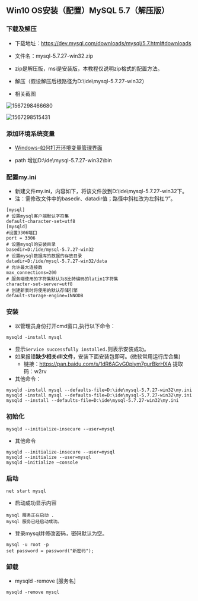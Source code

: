 ## Win10 OS安装（配置）MySQL 5.7（解压版）

### 下载及解压

- 下载地址：<https://dev.mysql.com/downloads/mysql/5.7.html#downloads>  

- 文件名：mysql-5.7.27-win32.zip

- zip是解压版，msi是安装版，本教程仅说明zip格式的配置方法。

- 解压（假设解压后根路径为D:\ide\mysql-5.7.27-win32）

- 相关截图

![1567298466680](https://img2018.cnblogs.com/blog/1722725/201909/1722725-20190901093659726-1161363465.png)

![1567298515431](https://img2018.cnblogs.com/blog/1722725/201909/1722725-20190901093735926-176880804.png)

### 添加环境系统变量

- [Windows-如何打开环境变量管理界面](https://www.cnblogs.com/kunlingou/p/11441389.html)

- path 增加D:\ide\mysql-5.7.27-win32\bin

### 配置my.ini

- 新建文件my.ini，内容如下，将该文件放到D:\ide\mysql-5.7.27-win32下。
- 注：需修改文件中的basedir、datadir值；路径中斜杠改为左斜杠“/”。

```
[mysql]
# 设置mysql客户端默认字符集
default-character-set=utf8 
[mysqld]
#设置3306端口
port = 3306 
# 设置mysql的安装目录
basedir=D:/ide/mysql-5.7.27-win32
# 设置mysql数据库的数据的存放目录
datadir=D:/ide/mysql-5.7.27-win32/data
# 允许最大连接数
max_connections=200
# 服务端使用的字符集默认为8比特编码的latin1字符集
character-set-server=utf8
# 创建新表时将使用的默认存储引擎
default-storage-engine=INNODB
```

### 安装

- 以管理员身份打开cmd窗口,执行以下命令：

```
mysqld -install mysql
```

- 显示`Service successfully installed.`则表示安装成功。
- 如果报错**缺少相关dll文件**，安装下面安装包即可。(微软常用运行库合集)
  - 链接：https://pan.baidu.com/s/1dR6AGvG0piym7gurBkrHXA  提取码：w2rv
- 其他命令：

```
mysqld -install mysql --defaults-file=D:\ide\mysql-5.7.27-win32\my.ini
mysqld -install mysql --defaults-file=D:\ide\mysql-5.7.27-win32\my.ini
mysqld --install --defaults-file=D:\ide\mysql-5.7.27-win32\my.ini
```

### 初始化

```
mysqld --initialize-insecure --user=mysql 
```

- 其他命令

```
mysqld --initialize-insecure --user=mysql 
mysqld --initialize --user=mysql 
mysqld –initialize –console
```


### 启动

```
net start mysql
```
- 启动成功显示内容
```
mysql 服务正在启动 .
mysql 服务已经启动成功。
```
- 登录mysql并修改密码，密码默认为空。
```
mysql -u root -p
set password = password("新密码");
```

### 卸载

- mysqld -remove [服务名]

```
mysqld -remove mysql
```

